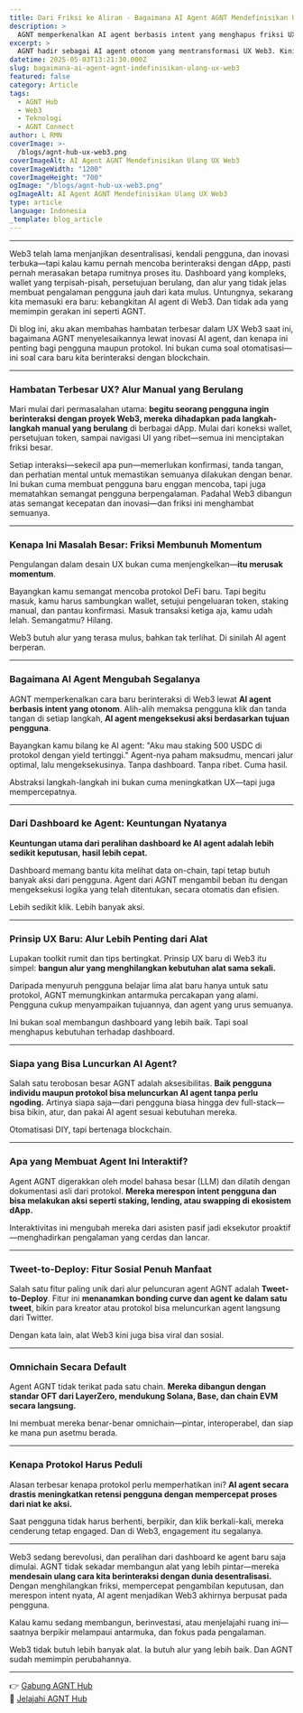 ```yaml
---
title: Dari Friksi ke Aliran - Bagaimana AI Agent AGNT Mendefinisikan Ulang UX Web3
description: >
  AGNT memperkenalkan AI agent berbasis intent yang menghapus friksi UX di Web3. Dari alur manual ke interaksi cerdas—temukan bagaimana AGNT mengubah cara kita terhubung dengan protokol.
excerpt: >
  AGNT hadir sebagai AI agent otonom yang mentransformasi UX Web3. Kini pengguna tak perlu lagi klik berulang—cukup nyatakan tujuan, agent langsung eksekusi.
datetime: 2025-05-03T13:21:30.000Z
slug: bagaimana-ai-agent-agnt-indefinisikan-ulang-ux-web3
featured: false
category: Article
tags:
  - AGNT Hub
  - Web3
  - Teknologi
  - AGNT Connect
author: L RMN
coverImage: >-
  /blogs/agnt-hub-ux-web3.png
coverImageAlt: AI Agent AGNT Mendefinisikan Ulang UX Web3
coverImageWidth: "1200"
coverImageHeight: "700"
ogImage: "/blogs/agnt-hub-ux-web3.png"
ogImageAlt: AI Agent AGNT Mendefinisikan Ulang UX Web3
type: article
language: Indonesia
_template: blog_article
---
```


---

Web3 telah lama menjanjikan desentralisasi, kendali pengguna, dan inovasi terbuka—tapi kalau kamu pernah mencoba berinteraksi dengan dApp, pasti pernah merasakan betapa rumitnya proses itu. Dashboard yang kompleks, wallet yang terpisah-pisah, persetujuan berulang, dan alur yang tidak jelas membuat pengalaman pengguna jauh dari kata mulus. Untungnya, sekarang kita memasuki era baru: kebangkitan AI agent di Web3. Dan tidak ada yang memimpin gerakan ini seperti AGNT.

Di blog ini, aku akan membahas hambatan terbesar dalam UX Web3 saat ini, bagaimana AGNT menyelesaikannya lewat inovasi AI agent, dan kenapa ini penting bagi pengguna maupun protokol. Ini bukan cuma soal otomatisasi—ini soal cara baru kita berinteraksi dengan blockchain.

---

### Hambatan Terbesar UX? Alur Manual yang Berulang

Mari mulai dari permasalahan utama: **begitu seorang pengguna ingin berinteraksi dengan proyek Web3, mereka dihadapkan pada langkah-langkah manual yang berulang** di berbagai dApp. Mulai dari koneksi wallet, persetujuan token, sampai navigasi UI yang ribet—semua ini menciptakan friksi besar.

Setiap interaksi—sekecil apa pun—memerlukan konfirmasi, tanda tangan, dan perhatian mental untuk memastikan semuanya dilakukan dengan benar. Ini bukan cuma membuat pengguna baru enggan mencoba, tapi juga mematahkan semangat pengguna berpengalaman. Padahal Web3 dibangun atas semangat kecepatan dan inovasi—dan friksi ini menghambat semuanya.

---

### Kenapa Ini Masalah Besar: Friksi Membunuh Momentum

Pengulangan dalam desain UX bukan cuma menjengkelkan—**itu merusak momentum**.

Bayangkan kamu semangat mencoba protokol DeFi baru. Tapi begitu masuk, kamu harus sambungkan wallet, setujui pengeluaran token, staking manual, dan pantau konfirmasi. Masuk transaksi ketiga aja, kamu udah lelah. Semangatmu? Hilang.

Web3 butuh alur yang terasa mulus, bahkan tak terlihat. Di sinilah AI agent berperan.

---

### Bagaimana AI Agent Mengubah Segalanya

AGNT memperkenalkan cara baru berinteraksi di Web3 lewat **AI agent berbasis intent yang otonom**. Alih-alih memaksa pengguna klik dan tanda tangan di setiap langkah, **AI agent mengeksekusi aksi berdasarkan tujuan pengguna**.

Bayangkan kamu bilang ke AI agent: "Aku mau staking 500 USDC di protokol dengan yield tertinggi." Agent-nya paham maksudmu, mencari jalur optimal, lalu mengeksekusinya. Tanpa dashboard. Tanpa ribet. Cuma hasil.

Abstraksi langkah-langkah ini bukan cuma meningkatkan UX—tapi juga mempercepatnya.

---

### Dari Dashboard ke Agent: Keuntungan Nyatanya

**Keuntungan utama dari peralihan dashboard ke AI agent adalah lebih sedikit keputusan, hasil lebih cepat.**

Dashboard memang bantu kita melihat data on-chain, tapi tetap butuh banyak aksi dari pengguna. Agent dari AGNT mengambil beban itu dengan mengeksekusi logika yang telah ditentukan, secara otomatis dan efisien.

Lebih sedikit klik. Lebih banyak aksi.

---

### Prinsip UX Baru: Alur Lebih Penting dari Alat

Lupakan toolkit rumit dan tips bertingkat. Prinsip UX baru di Web3 itu simpel: **bangun alur yang menghilangkan kebutuhan alat sama sekali.**

Daripada menyuruh pengguna belajar lima alat baru hanya untuk satu protokol, AGNT memungkinkan antarmuka percakapan yang alami. Pengguna cukup menyampaikan tujuannya, dan agent yang urus semuanya.

Ini bukan soal membangun dashboard yang lebih baik. Tapi soal menghapus kebutuhan terhadap dashboard.

---

### Siapa yang Bisa Luncurkan AI Agent?

Salah satu terobosan besar AGNT adalah aksesibilitas. **Baik pengguna individu maupun protokol bisa meluncurkan AI agent tanpa perlu ngoding.** Artinya siapa saja—dari pengguna biasa hingga dev full-stack—bisa bikin, atur, dan pakai AI agent sesuai kebutuhan mereka.

Otomatisasi DIY, tapi bertenaga blockchain.

---

### Apa yang Membuat Agent Ini Interaktif?

Agent AGNT digerakkan oleh model bahasa besar (LLM) dan dilatih dengan dokumentasi asli dari protokol. **Mereka merespon intent pengguna dan bisa melakukan aksi seperti staking, lending, atau swapping di ekosistem dApp.**

Interaktivitas ini mengubah mereka dari asisten pasif jadi eksekutor proaktif—menghadirkan pengalaman yang cerdas dan lancar.

---

### Tweet-to-Deploy: Fitur Sosial Penuh Manfaat

Salah satu fitur paling unik dari alur peluncuran agent AGNT adalah **Tweet-to-Deploy**. Fitur ini **menanamkan bonding curve dan agent ke dalam satu tweet**, bikin para kreator atau protokol bisa meluncurkan agent langsung dari Twitter.

Dengan kata lain, alat Web3 kini juga bisa viral dan sosial.

---

### Omnichain Secara Default

Agent AGNT tidak terikat pada satu chain. **Mereka dibangun dengan standar OFT dari LayerZero, mendukung Solana, Base, dan chain EVM secara langsung.**

Ini membuat mereka benar-benar omnichain—pintar, interoperabel, dan siap ke mana pun asetmu berada.

---

### Kenapa Protokol Harus Peduli

Alasan terbesar kenapa protokol perlu memperhatikan ini? **AI agent secara drastis meningkatkan retensi pengguna dengan mempercepat proses dari niat ke aksi.**

Saat pengguna tidak harus berhenti, berpikir, dan klik berkali-kali, mereka cenderung tetap engaged. Dan di Web3, engagement itu segalanya.

---

Web3 sedang berevolusi, dan peralihan dari dashboard ke agent baru saja dimulai. AGNT tidak sekadar membangun alat yang lebih pintar—mereka **mendesain ulang cara kita berinteraksi dengan dunia desentralisasi.** Dengan menghilangkan friksi, mempercepat pengambilan keputusan, dan merespon intent nyata, AI agent menjadikan Web3 akhirnya berpusat pada pengguna.

Kalau kamu sedang membangun, berinvestasi, atau menjelajahi ruang ini—saatnya berpikir melampaui antarmuka, dan fokus pada pengalaman.

Web3 tidak butuh lebih banyak alat. Ia butuh alur yang lebih baik. Dan AGNT sudah memimpin perubahannya.

---

👉 [Gabung AGNT Hub](https://join.agnthub.ai/?ref=JGIP)  
📡 [Jelajahi AGNT Hub](https://agnthub.ai/)
